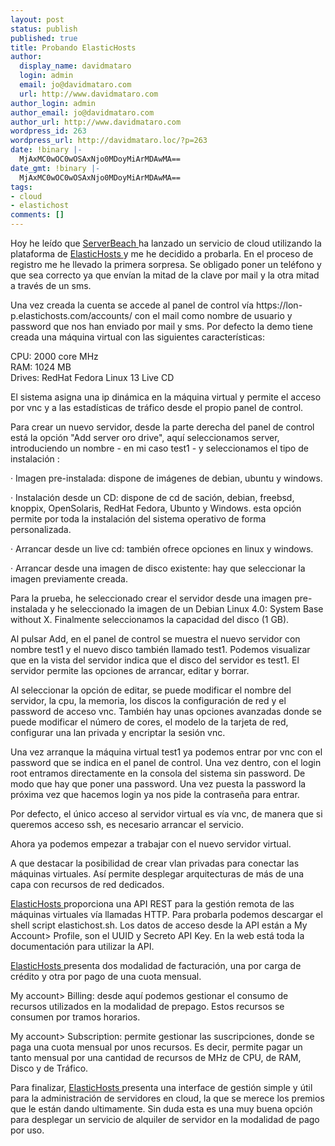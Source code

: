 ```yaml
---
layout: post
status: publish
published: true
title: Probando ElasticHosts
author:
  display_name: davidmataro
  login: admin
  email: jo@davidmataro.com
  url: http://www.davidmataro.com
author_login: admin
author_email: jo@davidmataro.com
author_url: http://www.davidmataro.com
wordpress_id: 263
wordpress_url: http://davidmataro.loc/?p=263
date: !binary |-
  MjAxMC0wOC0wOSAxNjo0MDoyMiArMDAwMA==
date_gmt: !binary |-
  MjAxMC0wOC0wOSAxNjo0MDoyMiArMDAwMA==
tags:
- cloud
- elastichost
comments: []
---
```

<p>Hoy he leído que <a href="http://www.serverbeach.co.uk/"> ServerBeach </a> ha lanzado un servicio de cloud utilizando la plataforma de <a href="http://www.elastichosts . com / "> ElasticHosts </a> y me he decidido a probarla. En el proceso de registro me he llevado la primera sorpresa. Se obligado poner un teléfono y que sea correcto ya que envían la mitad de la clave por mail y la otra mitad a través de un sms.</p>
<p>Una vez creada la cuenta se accede al panel de control vía https://lon-p.elastichosts.com/accounts/ con el mail como nombre de usuario y password que nos han enviado por mail y sms. Por defecto la demo tiene creada una máquina virtual con las siguientes características:</p>
<p>CPU: 2000 core MHz<br />
RAM: 1024 MB<br />
Drives: RedHat Fedora Linux 13 Live CD</p>
<p>El sistema asigna una ip dinámica en la máquina virtual y permite el acceso por vnc y a las estadísticas de tráfico desde el propio panel de control.</p>
<p>Para crear un nuevo servidor, desde la parte derecha del panel de control está la opción "Add server oro drive", aquí seleccionamos server, introduciendo un nombre - en mi caso test1 - y seleccionamos el tipo de instalación :</p>
<p>· Imagen pre-instalada: dispone de imágenes de debian, ubuntu y windows.</p>
<p>· Instalación desde un CD: dispone de cd de sación, debian, freebsd, knoppix, OpenSolaris, RedHat Fedora, Ubunto y Windows. esta opción permite por toda la instalación del sistema operativo de forma personalizada.</p>
<p>· Arrancar desde un live cd: también ofrece opciones en linux y windows.</p>
<p>· Arrancar desde una imagen de disco existente: hay que seleccionar la imagen previamente creada.</p>
<p>Para la prueba, he seleccionado crear el servidor desde una imagen pre-instalada y he seleccionado la imagen de un Debian Linux 4.0: System Base without X. Finalmente seleccionamos la capacidad del disco (1 GB).</p>
<p>Al pulsar Add, en el panel de control se muestra el nuevo servidor con nombre test1 y el nuevo disco también llamado test1. Podemos visualizar que en la vista del servidor indica que el disco del servidor es test1. El servidor permite las opciones de arrancar, editar y borrar.</p>
<p>Al seleccionar la opción de editar, se puede modificar el nombre del servidor, la cpu, la memoria, los discos la configuración de red y el password de acceso vnc. También hay unas opciones avanzadas donde se puede modificar el número de cores, el modelo de la tarjeta de red, configurar una lan privada y encriptar la sesión vnc.</p>
<p>Una vez arranque la máquina virtual test1 ya podemos entrar por vnc con el password que se indica en el panel de control. Una vez dentro, con el login root entramos directamente en la consola del sistema sin password. De modo que hay que poner una password. Una vez puesta la password la próxima vez que hacemos login ya nos pide la contraseña para entrar.</p>
<p>Por defecto, el único acceso al servidor virtual es vía vnc, de manera que si queremos acceso ssh, es necesario arrancar el servicio.</p>
<p>Ahora ya podemos empezar a trabajar con el nuevo servidor virtual.</p>
<p>A que destacar la posibilidad de crear vlan privadas para conectar las máquinas virtuales. Así permite desplegar arquitecturas de más de una capa con recursos de red dedicados.</p>
<p><a href="http://www.elastichosts.com/"> ElasticHosts </a> proporciona una API REST para la gestión remota de las máquinas virtuales vía llamadas HTTP. Para probarla podemos descargar el shell script elastichost.sh. Los datos de acceso desde la API están a My Account&gt; Profile, son el UUID y Secreto API Key. En la web está toda la documentación para utilizar la API.</p>
<p><a href="http://www.elastichosts.com/"> ElasticHosts </a> presenta dos modalidad de facturación, una por carga de crédito y otra por pago de una cuota mensual.</p>
<p>My account&gt; Billing: desde aquí podemos gestionar el consumo de recursos utilizados en la modalidad de prepago. Estos recursos se consumen por tramos horarios.</p>
<p>My account&gt; Subscription: permite gestionar las suscripciones, donde se paga una cuota mensual por unos recursos. Es decir, permite pagar un tanto mensual por una cantidad de recursos de MHz de CPU, de RAM, Disco y de Tráfico.</p>
<p>Para finalizar, <a href="http://www.elastichosts.com/"> ElasticHosts </a> presenta una interface de gestión simple y útil para la administración de servidores en cloud, la que se merece los premios que le están dando ultimamente. Sin duda esta es una muy buena opción para desplegar un servicio de alquiler de servidor en la modalidad de pago por uso.</p>
